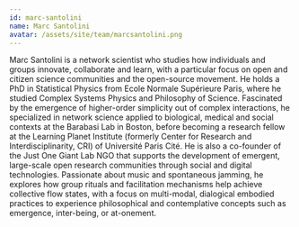 ```yaml
---
id: marc-santolini
name: Marc Santolini
avatar: /assets/site/team/marcsantolini.png
---
```


Marc Santolini is a network scientist who studies how individuals and groups innovate, collaborate and learn, with a particular focus on open and citizen science communities and the open-source movement. He holds a PhD in Statistical Physics from Ecole Normale Supérieure Paris, where he studied Complex Systems Physics and Philosophy of Science. Fascinated by the emergence of higher-order simplicity out of complex interactions, he specialized in network science applied to biological, medical and social contexts at the Barabasi Lab in Boston, before becoming a research fellow at the Learning Planet Institute (formerly Center for Research and Interdisciplinarity, CRI) of Université Paris Cité. He is also a co-founder of the Just One Giant Lab NGO that supports the development of emergent, large-scale open research communities through social and digital technologies. Passionate about music and spontaneous jamming, he explores how group rituals and facilitation mechanisms help achieve collective flow states, with a focus on multi-modal, dialogical embodied practices to experience philosophical and contemplative concepts such as emergence, inter-being, or at-onement. 